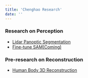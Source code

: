 ```yaml
---
title: 'Chenghao Research'
date: ''
---
```


### Research on Perception

- [Lidar Panoptic Segmentation](/en/2024/11/30/first-post/)
- [Fine-tune SAM(Coming)](/en/2024/12/01/first-post/)

### Pre-research on Reconstruction
- [Human Body 3D Reconstruction](/en/2024/12/09/first-post/)